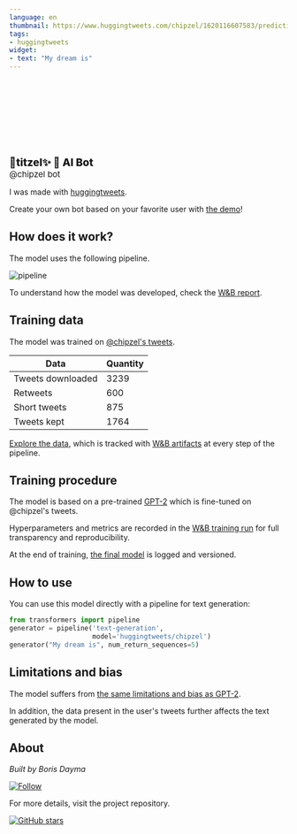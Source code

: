 ```yaml
---
language: en
thumbnail: https://www.huggingtweets.com/chipzel/1620116607583/predictions.png
tags:
- huggingtweets
widget:
- text: "My dream is"
---
```


<div>
<div style="width: 132px; height:132px; border-radius: 50%; background-size: cover; background-image: url('https://pbs.twimg.com/profile_images/1351977667977994247/WQaeeUds_400x400.jpg')">
</div>
<div style="margin-top: 8px; font-size: 19px; font-weight: 800">🌈titzel✨ 🤖 AI Bot </div>
<div style="font-size: 15px">@chipzel bot</div>
</div>

I was made with [huggingtweets](https://github.com/borisdayma/huggingtweets).

Create your own bot based on your favorite user with [the demo](https://colab.research.google.com/github/borisdayma/huggingtweets/blob/master/huggingtweets-demo.ipynb)!

## How does it work?

The model uses the following pipeline.

![pipeline](https://github.com/borisdayma/huggingtweets/blob/master/img/pipeline.png?raw=true)

To understand how the model was developed, check the [W&B report](https://wandb.ai/wandb/huggingtweets/reports/HuggingTweets-Train-a-Model-to-Generate-Tweets--VmlldzoxMTY5MjI).

## Training data

The model was trained on [@chipzel's tweets](https://twitter.com/chipzel).

| Data | Quantity |
| --- | --- |
| Tweets downloaded | 3239 |
| Retweets | 600 |
| Short tweets | 875 |
| Tweets kept | 1764 |

[Explore the data](https://wandb.ai/wandb/huggingtweets/runs/2fbonam4/artifacts), which is tracked with [W&B artifacts](https://docs.wandb.com/artifacts) at every step of the pipeline.

## Training procedure

The model is based on a pre-trained [GPT-2](https://huggingface.co/gpt2) which is fine-tuned on @chipzel's tweets.

Hyperparameters and metrics are recorded in the [W&B training run](https://wandb.ai/wandb/huggingtweets/runs/8i1yf5s3) for full transparency and reproducibility.

At the end of training, [the final model](https://wandb.ai/wandb/huggingtweets/runs/8i1yf5s3/artifacts) is logged and versioned.

## How to use

You can use this model directly with a pipeline for text generation:

```python
from transformers import pipeline
generator = pipeline('text-generation',
                     model='huggingtweets/chipzel')
generator("My dream is", num_return_sequences=5)
```

## Limitations and bias

The model suffers from [the same limitations and bias as GPT-2](https://huggingface.co/gpt2#limitations-and-bias).

In addition, the data present in the user's tweets further affects the text generated by the model.

## About

*Built by Boris Dayma*

[![Follow](https://img.shields.io/twitter/follow/borisdayma?style=social)](https://twitter.com/intent/follow?screen_name=borisdayma)

For more details, visit the project repository.

[![GitHub stars](https://img.shields.io/github/stars/borisdayma/huggingtweets?style=social)](https://github.com/borisdayma/huggingtweets)
